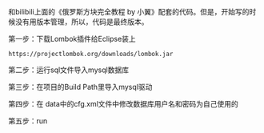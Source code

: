 和bilibili上面的《俄罗斯方块完全教程 by 小翼》配套的代码。但是，开始写的时候没有用版本管理，所以，代码是最终版本。


第一步：下载Lombok插件给Eclipse装上

	https://projectlombok.org/downloads/lombok.jar

第二步：运行sql文件导入mysql数据库

第三步：在项目的Build Path里导入mysql驱动

第四步：在 data中的cfg.xml文件中修改数据库用户名和密码为自己使用的

第五步：run
